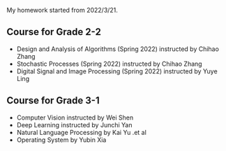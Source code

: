 My homework started from 2022/3/21.
## Course for Grade 2-2
- Design and Analysis of Algorithms (Spring 2022) instructed by Chihao Zhang
- Stochastic Processes (Spring 2022) instructed by Chihao Zhang
- Digital Signal and Image Processing (Spring 2022) instructed by Yuye Ling

## Course for Grade 3-1
- Computer Vision instructed by Wei Shen
- Deep Learning instructed by Junchi Yan
- Natural Language Processing by Kai Yu .et al
- Operating System by Yubin Xia

